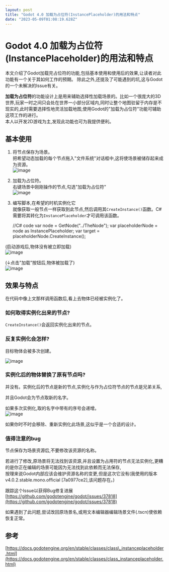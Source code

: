 ```yaml
---
layout: post
title: "Godot 4.0 加载为占位符(InstancePlaceholder)的用法和特点"
date: "2023-05-09T01:08:19.628Z"
---
```

Godot 4.0 加载为占位符(InstancePlaceholder)的用法和特点
===========================================

本文介绍了Godot加载完占位符的功能,包括基本使用和使用后的效果,让读者对此功能有一个关于其如何工作的预期。 除此之外,还提及了可能遇到的坑,这与Godot的一个未解决的Issue有关。

**加载为占位符**的功能设计上是用来辅助选择性加载场景的。比如一个很庞大的3D世界,玩家一时之间只会处在世界一小部分区域内,同时让整个地图驻留于内存是不现实的,此时需要选择性地灵活加载地图,使用Godot的"加载为占位符"功能可辅助这项工作的进行。  
本人以开发2D游戏为主,发现此功能也可为我提供便利。

基本使用
----

1.  将节点保存为场景。  
    把希望动态加载的每个节点拖入"文件系统"对话框中,这将使场景被储存起来成为资源。  
    ![image](https://img2023.cnblogs.com/blog/3012723/202305/3012723-20230509001152696-1787064195.png)  
      
      
    
2.  加载为占位符。  
    右键场景中刚刚操作的节点,勾选"加载为占位符"  
    ![image](https://img2023.cnblogs.com/blog/3012723/202305/3012723-20230509000333905-2101211834.png)  
      
      
    
3.  编写脚本,在希望的时机实例化它  
    就像获取一般节点一样获取到此节点,然后调用其`CreateInstance()`函数。C#需要将其转化为`InstancePlaceholder`才可调用该函数。
    

    //C# code
    var node = GetNode("../TheNode");
    var placeholderNode = node as InstancePlaceholder;
    var target = placeholderNode.CreateInstance();
    

  

(启动游戏后,物体没有被立即加载)  
![image](https://img2023.cnblogs.com/blog/3012723/202305/3012723-20230509000350633-2086020042.png)  
  
  
(↓点击"加载"按钮后,物体被加载了)  
![image](https://img2023.cnblogs.com/blog/3012723/202305/3012723-20230509000355703-386508472.png)

  
  

效果与特点
-----

在代码中像上文那样调用函数后,看上去物体已经被实例化了。

### 如何取得实例化出来的节点?

`CreateInstance()`会返回实例化出来的节点。

### 反复实例化会怎样?

目标物体会被多次创建。

![image](https://img2023.cnblogs.com/blog/3012723/202305/3012723-20230509000534909-386839903.png)

### 实例化后的物体替换了原有节点吗?

并没有。实例化后的节点是新的节点,实例化与作为占位符节点的节点是兄弟关系,

并且Godot会为节点取新的名字。

如果多次实例化,取的名字中带有的序号会递增。  
![image](https://img2023.cnblogs.com/blog/3012723/202305/3012723-20230509001835690-1778506183.png)

  
如果你时不时会移除、重新实例化此场景,这似乎是一个合适的设计。  

### 值得注意的bug

节点保存为场景资源后,不要修改该资源的名称。

若进行了修改,原场景将无法找到该资源,并且设置为占用符的节点无法实例化,更糟的是你正在编辑的场景可能因为无法找到此依赖而无法保存,  
按理来说Godot内部应该会维护资源名称的变更,但是这次它没有(我使用的版本v4.0.2.stable.mono.official \[7a0977ce2\],该问题存在。)

跟踪这个Issue以获得Bug修复进展  
[https://github.com/godotengine/godot/issues/37818](https://github.com/godotengine/godot/issues/37818)

如果遇到了此问题,尝试改回原场景名,或用文本编辑器编辑场景文件(.tscn)使依赖恢复正常。

参考
--

[https://docs.godotengine.org/en/stable/classes/class\_instanceplaceholder.html](https://docs.godotengine.org/en/stable/classes/class_instanceplaceholder.html)